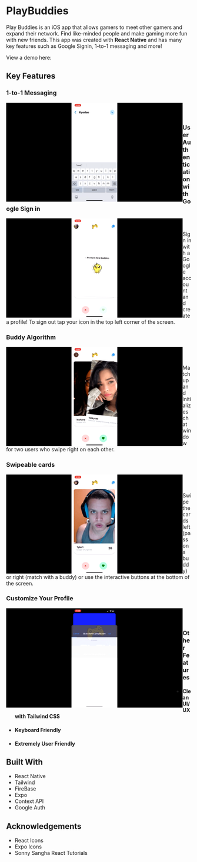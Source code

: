 # PlayBuddies

Play Buddies is an iOS app that allows gamers to meet other gamers and expand their network. Find like-minded people and make gaming more fun with new friends. This app was created with **React Native** and has many key features such as Google Signin, 1-to-1 messaging and more!

View a demo here: 

## Key Features

### 1-to-1 Messaging
<img align="left" src="readme_imgs/messaging.gif" width="480" height="auto"/> <br/> <br/>

### User Authentication with Google Sign in
<img align="left" src="readme_imgs/loginout.gif" width="480" height="auto"/> <br/> <br/>
Sign in with a Google account and create a profile! To sign out tap your icon in the top left corner of the screen.

### Buddy Algorithm 
<img align="left" src="readme_imgs/matching.gif" width="480" height="auto"/> <br/> <br/>

Match up and initializes chat window for two users who swipe right on each other.

### Swipeable cards
<img align="left" src="readme_imgs/swipeablecards.gif" width="480" height="auto"/> <br/> <br/>

Swipe the cards left (pass on a buddy) or right (match with a buddy) or use the interactive buttons at the bottom of the screen.

### Customize Your Profile
<img align="left" src="readme_imgs/customizeprofile.gif" width="480" height="auto"/> <br/> <br/>


### Other Features
* #### Clean UI/UX with Tailwind CSS
* #### Keyboard Friendly
* #### Extremely User Friendly


## Built With
* React Native
* Tailwind
* FireBase
* Expo
* Context API
* Google Auth


## Acknowledgements
* React Icons
* Expo Icons
* Sonny Sangha React Tutorials


